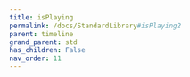 ```yaml
---
title: isPlaying
permalink: /docs/StandardLibrary#isPlaying2
parent: timeline
grand_parent: std
has_children: False
nav_order: 11
---
```

